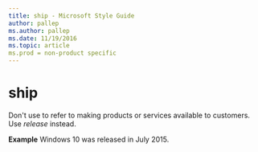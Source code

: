 ```yaml
---
title: ship - Microsoft Style Guide
author: pallep
ms.author: pallep
ms.date: 11/19/2016
ms.topic: article
ms.prod = non-product specific
---
```


# ship

Don't use to refer to making products or services available to customers. Use *release* instead. 

**Example** Windows 10 was released in July 2015.
